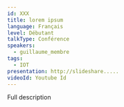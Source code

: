 ```yaml
---
id: XXX
title: lorem ipsum
language: Français
level: Débutant
talkType: Conférence
speakers:
  - guillaume_membre
tags:
  - IOT
presentation: http://slideshare.....
videoId: Youtube Id
---
```


Full description
